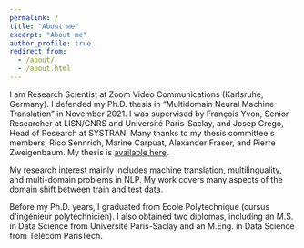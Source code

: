 ```yaml
---
permalink: /
title: "About me"
excerpt: "About me"
author_profile: true
redirect_from: 
  - /about/
  - /about.html
---
```

I am Research Scientist at Zoom Video Communications (Karlsruhe, Germany). I defended my Ph.D. thesis in “Multidomain Neural Machine Translation” in November 2021. I was supervised by François Yvon, Senior Researcher at LISN/CNRS and Université Paris-Saclay, and Josep Crego, Head of Research at SYSTRAN. Many thanks to my thesis committee's members, Rico Sennrich, Marine Carpuat, Alexander Fraser, and Pierre Zweigenbaum. My thesis is [available here](https://tel.archives-ouvertes.fr/tel-03546910/).

My research interest mainly includes machine translation, multilinguality, and multi-domain problems in NLP. My work covers many aspects of the domain shift between train and test data.

Before my Ph.D. years, I graduated from Ecole Polytechnique (cursus d'ingénieur polytechnicien). I also obtained two diplomas, including an M.S. in Data Science from Université Paris-Saclay and an M.Eng. in Data Science from Télécom ParisTech.

